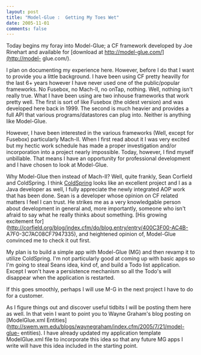 ```yaml
---
layout: post
title: "Model-Glue :  Getting My Toes Wet"
date: 2005-11-01
comments: false
---
```

Today begins my foray into Model-Glue; a CF framework developed by Joe
Rinehart and available for [download at http://model-glue.com/](http://model-
glue.com/).  
  
I plan on documenting my experience here. However, before I do that I want to
provide you a little background. I have been using CF pretty heavilly for the
last 6+ years however I have never used one of the public/popular frameworks.
No Fusebox, no Mach-II, no onTap, nothing. Well, nothing isn't really true.
What I have been using are two inhouse frameworks that work pretty well. The
first is sort of like Fusebox (the oldest version) and was developed here back
in 1999. The second is much heavier and provides a full API that various
programs/datastores can plug into. Neither is anything like Model-Glue.  
  
However, I have been interested in the various frameworks (Well, except for
Fusebox) particularly Mach-II. When I first read about it I was very excited
but my hectic work schedule has made a proper investigation and/or
incorporation into a project nearly impossible. Today, however, I find myself
unbillable. That means I have an opportunity for professional development and
I have chosen to look at Model-Glue.  
  
Why Model-Glue then instead of Mach-II? Well, quite frankly, Sean Corfield and
ColdSpring. I think [ColdSpring](http://www.coldspringframework.org/) looks
like an excellent project and I as a Java developer as well, I fully
appreciate the newly integrated AOP work that has been done. Sean is a
developer whose opinion on CF related matters I feel I can trust. He strikes
me as a very knowledgable person about development in general and, more
importantly, someone who isn't afraid to say what he really thinks about
something. [His growing excitement
for](http://corfield.org/blog/index.cfm/do/blog.entry/entry/400C3F00-AC4B-
A7F0-3C7AC08CF7947335), and heightened opinion of, Model-Glue convinced me to
check it out first.  
  
My plan is to build a simple app with Model-Glue (MG) and then revamp it to
utilize ColdSpring. I'm not particularly good at coming up with basic apps so
I'm going to steal Seans idea, kind of, and build a Todo list application.
Except I won't have a persistence mechanism so all the Todo's will disappear
when the application is restarted.  
  
If this goes smoothly, perhaps I will use M-G in the next project I have to do
for a customer.  
  
As I figure things out and discover useful tidbits I will be posting them here
as well. In that vein I want to point you to Wayne Graham's blog posting on
[ModelGlue.xml
Entities](http://swem.wm.edu/blogs/waynegraham/index.cfm/2005/7/21/model-glue-
entities). I have already updated my application template ModelGlue.xml file
to incorporate this idea so that any future MG apps I write will have this
idea included in the starting point.

